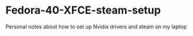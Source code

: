 # Fedora-40-XFCE-steam-setup
Personal notes about how to set up Nvidia drivers and steam on my laptop
